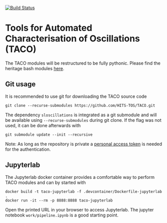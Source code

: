 [![Build Status](https://jenkins.h-its.org/buildStatus/icon?job=TOS%2FTACO%2Fmain)](https://jenkins.h-its.org/job/TOS/job/TACO/job/main/)

# Tools for Automated Characterisation of Oscillations (TACO)

The TACO modules will be restructured to be fully pythonic. Please find the heritage bash modules [here](README-legacy.md).


## Git usage

It is recommended to use git for downloading the TACO source code

```
git clone --recurse-submodules https://github.com/HITS-TOS/TACO.git
```

The dependency `sloscillations` is integrated as a git submodule and will be available using `--recurse-submodules` during git clone. If the flag was not used, it can be done afterwards with

```
git submodule update --init --recursive
```

Note: As long as the repository is private a [personal access token](https://docs.github.com/en/authentication/keeping-your-account-and-data-secure/creating-a-personal-access-token) is needed for the authentication.


## Jupyterlab

The Jupyterlab docker container provides a comfortable way to perform TACO modules and can by started with

```
docker build -t taco-jupyterlab -f .devcontainer/Dockerfile-jupyterlab .
docker run -it --rm -p 8888:8888 taco-jupyterlab
```

Open the printed URL in your browser to access Jupyterlab. The jupyter notebook `work/pipeline.ipynb` is a good starting point.
